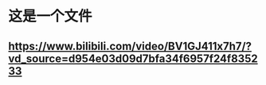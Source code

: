 # 这是一个文件
## https://www.bilibili.com/video/BV1GJ411x7h7/?vd_source=d954e03d09d7bfa34f6957f24f835233

